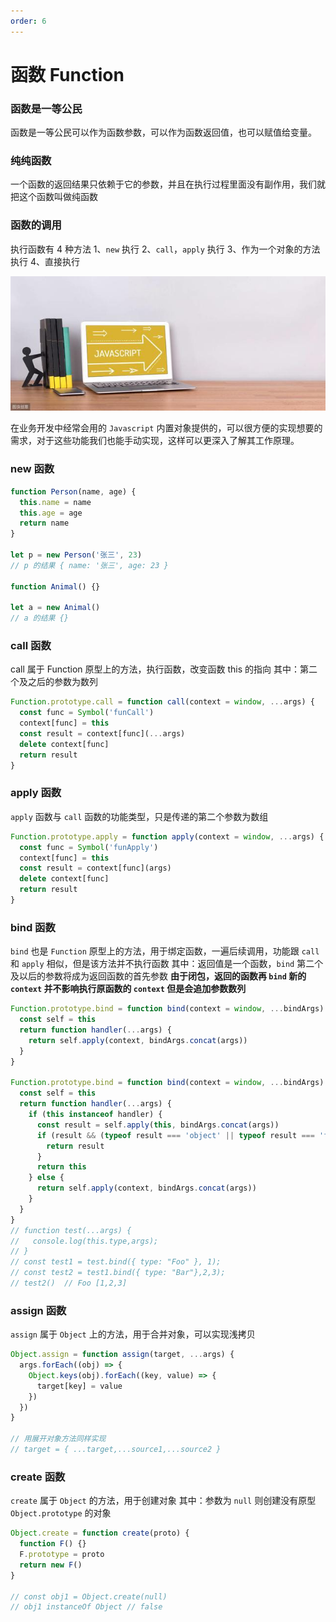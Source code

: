 ```yaml
---
order: 6
---
```


# 函数 Function

### 函数是一等公民

函数是一等公民可以作为函数参数，可以作为函数返回值，也可以赋值给变量。

### 纯纯函数

一个函数的返回结果只依赖于它的参数，并且在执行过程里面没有副作用，我们就把这个函数叫做纯函数

### 函数的调用

执行函数有 4 种方法
1、`new` 执行
2、`call`，`apply` 执行
3、作为一个对象的方法执行
4、直接执行

![javascript](../images/javascript/javascript-func.png)

在业务开发中经常会用的 `Javascript` 内置对象提供的，可以很方便的实现想要的需求，对于这些功能我们也能手动实现，这样可以更深入了解其工作原理。

### new 函数

```js
function Person(name, age) {
  this.name = name
  this.age = age
  return name
}

let p = new Person('张三', 23)
// p 的结果 { name: '张三', age: 23 }

function Animal() {}

let a = new Animal()
// a 的结果 {}
```

### call 函数

call 属于 Function 原型上的方法，执行函数，改变函数 this 的指向
其中：第二个及之后的参数为数列

```js
Function.prototype.call = function call(context = window, ...args) {
  const func = Symbol('funCall')
  context[func] = this
  const result = context[func](...args)
  delete context[func]
  return result
}
```

### apply 函数

`apply` 函数与 `call` 函数的功能类型，只是传递的第二个参数为数组

```js
Function.prototype.apply = function apply(context = window, ...args) {
  const func = Symbol('funApply')
  context[func] = this
  const result = context[func](args)
  delete context[func]
  return result
}
```

### bind 函数

`bind` 也是 `Function` 原型上的方法，用于绑定函数，一遍后续调用，功能跟 `call` 和 `apply` 相似，但是该方法并不执行函数
其中：返回值是一个函数，`bind` 第二个及以后的参数将成为返回函数的首先参数
**由于闭包，返回的函数再 `bind` 新的 `context` 并不影响执行原函数的 `context` 但是会追加参数数列**

```js
Function.prototype.bind = function bind(context = window, ...bindArgs) {
  const self = this
  return function handler(...args) {
    return self.apply(context, bindArgs.concat(args))
  }
}

Function.prototype.bind = function bind(context = window, ...bindArgs) {
  const self = this
  return function handler(...args) {
    if (this instanceof handler) {
      const result = self.apply(this, bindArgs.concat(args))
      if (result && (typeof result === 'object' || typeof result === 'function')) {
        return result
      }
      return this
    } else {
      return self.apply(context, bindArgs.concat(args))
    }
  }
}
// function test(...args) {
//   console.log(this.type,args);
// }
// const test1 = test.bind({ type: "Foo" }, 1);
// const test2 = test1.bind({ type: "Bar"},2,3);
// test2()  // Foo [1,2,3]
```

### assign 函数

`assign` 属于 `Object` 上的方法，用于合并对象，可以实现浅拷贝

```js
Object.assign = function assign(target, ...args) {
  args.forEach((obj) => {
    Object.keys(obj).forEach((key, value) => {
      target[key] = value
    })
  })
}

// 用展开对象方法同样实现
// target = { ...target,...source1,...source2 }
```

### create 函数

`create` 属于 `Object` 的方法，用于创建对象
其中：参数为 `null` 则创建没有原型 `Object.prototype` 的对象

```js
Object.create = function create(proto) {
  function F() {}
  F.prototype = proto
  return new F()
}

// const obj1 = Object.create(null)
// obj1 instanceOf Object // false
```
